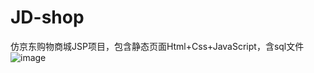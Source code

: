 # JD-shop
仿京东购物商城JSP项目，包含静态页面Html+Css+JavaScript，含sql文件
![image](https://user-images.githubusercontent.com/94289429/216806354-087b923d-f3b2-4923-8752-069e469aa285.png)
